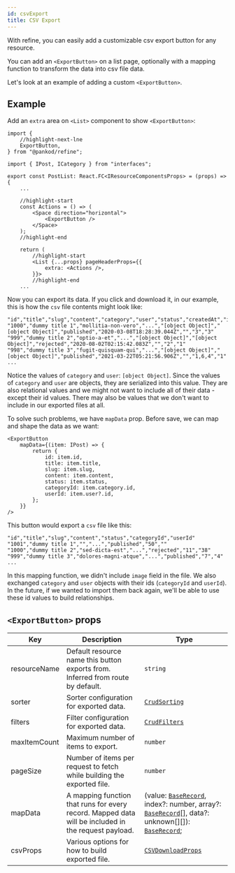 ```yaml
---
id: csvExport
title: CSV Export
---
```


With refine, you can easily add a customizable csv export button for any resource.

You can add an `<ExportButton>` on a list page, optionally with a mapping function to transform the data into csv file data.

Let's look at an example of adding a custom `<ExportButton>`.

## Example

Add an `extra` area on `<List>` component to show `<ExportButton>`:

```tsx title="/src/pages/posts/list.tsx"
import {
    //highlight-next-lne
    ExportButton,
} from "@pankod/refine";

import { IPost, ICategory } from "interfaces";

export const PostList: React.FC<IResourceComponentsProps> = (props) => {
    ...

    //highlight-start
    const Actions = () => (
        <Space direction="horizontal">
            <ExportButton />
        </Space>
    );
    //highlight-end

    return (
        //highlight-start
        <List {...props} pageHeaderProps={{
            extra: <Actions />,
        }}>
        //highlight-end
    ...
```

Now you can export its data. If you click and download it, in our example, this is how the `csv` file contents might look like:

```csv
"id","title","slug","content","category","user","status","createdAt","image","tags","language"
"1000","dummy title 1","mollitia-non-vero","...","[object Object]","[object Object]","published","2020-03-08T18:28:39.044Z","","3","3"
"999","dummy title 2","optio-a-et","...","[object Object]","[object Object]","rejected","2020-08-02T02:15:42.083Z","","2","1"
"998","dummy title 3","fugit-quisquam-qui","...","[object Object]","[object Object]","published","2021-03-22T05:21:56.906Z","","1,6,4","1"
...
```

Notice the values of `category` and `user`: `[object Object]`. Since the values of `category` and `user` are objects, they are serialized into this value. They are also relational values and we might not want to include all of their data - except their id values. There may also be values that we don't want to include in our exported files at all.

To solve such problems, we have `mapData` prop. Before save, we can map and shape the data as we want:

```tsx
<ExportButton
    mapData={(item: IPost) => {
        return {
            id: item.id,
            title: item.title,
            slug: item.slug,
            content: item.content,
            status: item.status,
            categoryId: item.category.id,
            userId: item.user?.id,
        };
    }}
/>
```

This button would export a `csv` file like this:

```csv
"id","title","slug","content","status","categoryId","userId"
"1001","dummy title 1","","...","published","50",""
"1000","dummy title 2","sed-dicta-est","...","rejected","11","38"
"999","dummy title 3","dolores-magni-atque","...","published","7","4"
...
```

In this mapping function, we didn't include `image` field in the file. We also exchanged `category` and `user` objects with their ids (`categoryId` and `userId`). In the future, if we wanted to import them back again, we'll be able to use these id values to build relationships.

## `<ExportButton>` props

| Key          | Description                                                                                         | Type                                                                                                                                                                                 |
| ------------ | --------------------------------------------------------------------------------------------------- | ------------------------------------------------------------------------------------------------------------------------------------------------------------------------------------ |
| resourceName | Default resource name this button exports from. Inferred from route by default.                     | `string`                                                                                                                                                                             |
| sorter       | Sorter configuration for exported data.                                                             | [`CrudSorting`](interfaces.md#crudsorting)                                                                                                                                           |
| filters      | Filter configuration for exported data.                                                             | [`CrudFilters`](interfaces.md#crudfilters)                                                                                                                                           |
| maxItemCount | Maximum number of items to export.                                                                  | `number`                                                                                                                                                                             |
| pageSize     | Number of items per request to fetch while building the exported file.                              | `number`                                                                                                                                                                             |
| mapData      | A mapping function that runs for every record. Mapped data will be included in the request payload. | (value: [`BaseRecord`](interfaces.md#baserecord), index?: number, array?: [`BaseRecord`](interfaces.md#baserecord)[], data?: unknown[][]): [`BaseRecord`](interfaces.md#baserecord); |
| csvProps     | Various options for how to build exported file.                                                     | [`CSVDownloadProps`](#)                                                                                                                                                              |

